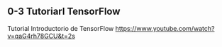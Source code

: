 ## 0-3 Tutoriarl TensorFlow
Tutorial Introductorio de TensorFlow
https://www.youtube.com/watch?v=qaG4rh78GCU&t=2s
